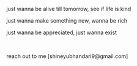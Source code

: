 <p>just wanna be alive till tomorrow, see if life is kind</p>
<p>just wanna make something new, wanna be rich</p>
<p>just wanna be appreciated, just wanna exist</p>
<br>
<p>reach out to me [shineyubhandari9@gmail.com]</p>
